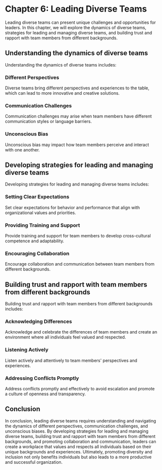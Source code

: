 Chapter 6: Leading Diverse Teams
================================

Leading diverse teams can present unique challenges and opportunities for leaders. In this chapter, we will explore the dynamics of diverse teams, strategies for leading and managing diverse teams, and building trust and rapport with team members from different backgrounds.

Understanding the dynamics of diverse teams
-------------------------------------------

Understanding the dynamics of diverse teams includes:

### Different Perspectives

Diverse teams bring different perspectives and experiences to the table, which can lead to more innovative and creative solutions.

### Communication Challenges

Communication challenges may arise when team members have different communication styles or language barriers.

### Unconscious Bias

Unconscious bias may impact how team members perceive and interact with one another.

Developing strategies for leading and managing diverse teams
------------------------------------------------------------

Developing strategies for leading and managing diverse teams includes:

### Setting Clear Expectations

Set clear expectations for behavior and performance that align with organizational values and priorities.

### Providing Training and Support

Provide training and support for team members to develop cross-cultural competence and adaptability.

### Encouraging Collaboration

Encourage collaboration and communication between team members from different backgrounds.

Building trust and rapport with team members from different backgrounds
-----------------------------------------------------------------------

Building trust and rapport with team members from different backgrounds includes:

### Acknowledging Differences

Acknowledge and celebrate the differences of team members and create an environment where all individuals feel valued and respected.

### Listening Actively

Listen actively and attentively to team members' perspectives and experiences.

### Addressing Conflicts Promptly

Address conflicts promptly and effectively to avoid escalation and promote a culture of openness and transparency.

Conclusion
----------

In conclusion, leading diverse teams requires understanding and navigating the dynamics of different perspectives, communication challenges, and unconscious biases. By developing strategies for leading and managing diverse teams, building trust and rapport with team members from different backgrounds, and promoting collaboration and communication, leaders can create a workplace that values and respects all individuals based on their unique backgrounds and experiences. Ultimately, promoting diversity and inclusion not only benefits individuals but also leads to a more productive and successful organization.
